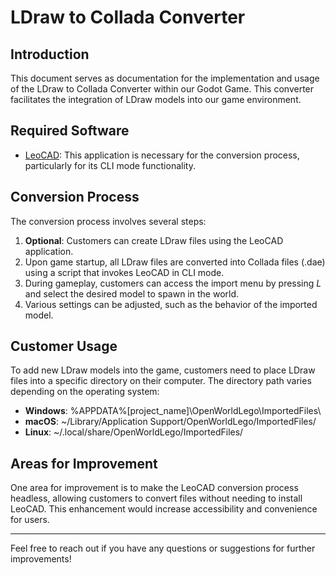 # LDraw to Collada Converter

## Introduction

This document serves as documentation for the implementation and usage of the LDraw to Collada Converter within our Godot Game. This converter facilitates the integration of LDraw models into our game environment.

## Required Software

- [LeoCAD](https://www.leocad.org/): This application is necessary for the conversion process, particularly for its CLI mode functionality.

## Conversion Process

The conversion process involves several steps:

1. **Optional**: Customers can create LDraw files using the LeoCAD application.
2. Upon game startup, all LDraw files are converted into Collada files (.dae) using a script that invokes LeoCAD in CLI mode.
3. During gameplay, customers can access the import menu by pressing *L* and select the desired model to spawn in the world.
4. Various settings can be adjusted, such as the behavior of the imported model.

## Customer Usage

To add new LDraw models into the game, customers need to place LDraw files into a specific directory on their computer. The directory path varies depending on the operating system:

- **Windows**: %APPDATA%\[project_name]\OpenWorldLego\ImportedFiles\
- **macOS**: ~/Library/Application Support/OpenWorldLego/ImportedFiles/
- **Linux**: ~/.local/share/OpenWorldLego/ImportedFiles/

## Areas for Improvement

One area for improvement is to make the LeoCAD conversion process headless, allowing customers to convert files without needing to install LeoCAD. This enhancement would increase accessibility and convenience for users.

---

Feel free to reach out if you have any questions or suggestions for further improvements!
